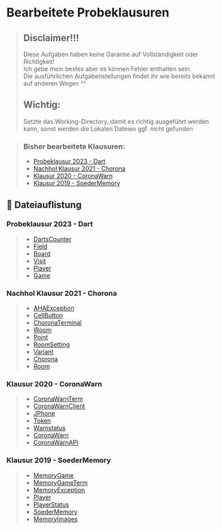 # Bearbeitete Probeklausuren

> ## Disclaimer!!!
> Diese Aufgaben haben keine Garantie auf Vollständigkeit oder Richtigkeit! <br>
> Ich gebe mein bestes aber es können Fehler enthalten sein. <br>
> Die ausführlichen Aufgabenstellungen findet ihr wie bereits bekannt auf anderen Wegen ^^
> ## Wichtig: 
> Setzte das Working-Directory, damit es richtig ausgeführt werden kann, sonst werden die Lokalen Dateien ggf. nicht gefunden

> ### Bisher bearbeitete Klausuren:
> - [Probeklausur 2023 - Dart](#content_01)
> - [Nachhol Klausur 2021 - Chorona](#content_02)
> - [Klausur 2020 - CoronaWarn](#content_03)
> - [Klausur 2019 - SoederMemory](#content_04)

## 📗 Dateiauflistung <a name="content"></a>

### Probeklausur 2023 - Dart <a name="content_01"></a>
> - [DartsCounter](dart_mock_exam_2023/DartsCounter.java)
> - [Field](dart_mock_exam_2023/Field.java)
> - [Board](dart_mock_exam_2023/Board.java)
> - [Visit](dart_mock_exam_2023/Visit.java)
> - [Player](dart_mock_exam_2023/Player.java)
> - [Game](dart_mock_exam_2023/Game.java)

### Nachhol Klausur 2021 - Chorona <a name="content_02"></a>
> - [AHAException](chorona_extra_exam_2021/selfwritten/AHAException.java)
> - [CellButton](chorona_extra_exam_2021/selfwritten/CellButton.java)
> - [ChoronaTerminal](chorona_extra_exam_2021/selfwritten/ChoronaTerminal.java)
> - [IRoom](chorona_extra_exam_2021/selfwritten/IRoom.java)
> - [Point](chorona_extra_exam_2021/selfwritten/Point.java)
> - [RoomSetting](chorona_extra_exam_2021/selfwritten/RoomSetting.java)
> - [Variant](chorona_extra_exam_2021/selfwritten/Variant.java)
> - [Chorona](chorona_extra_exam_2021/provided/Chorona.java)
> - [Room](chorona_extra_exam_2021/provided/Room.java)

### Klausur 2020 - CoronaWarn <a name="content_03"></a>
> - [CoronaWarnTerm](coronaWarn_exam_2020/selfwritten/CoronaWarnTerm.java)
> - [CoronaWarnClient](coronaWarn_exam_2020/selfwritten/CoronaWarnClient.java)
> - [JPhone](coronaWarn_exam_2020/selfwritten/JPhone.java)
> - [Token](coronaWarn_exam_2020/selfwritten/Token.java)
> - [Warnstatus](coronaWarn_exam_2020/selfwritten/Warnstatus.java)
> - [CoronaWarn](coronaWarn_exam_2020/provided/CoronaWarn.java)
> - [CoronaWarnAPI](coronaWarn_exam_2020/provided/CoronaWarnAPI.java)

### Klausur 2019 - SoederMemory <a name="content_04"></a>
> - [MemoryGame](memory_exam_2019/selfwritten/MemoryGame.java)
> - [MemoryGameTerm](memory_exam_2019/selfwritten/MemoryGameTerm.java)
> - [MemoryException](memory_exam_2019/selfwritten/MemoryException.java)
> - [Player](memory_exam_2019/selfwritten/Player.java)
> - [PlayerStatus](memory_exam_2019/selfwritten/PlayerStatus.java)
> - [SoederMemory](memory_exam_2019/provided/SoederMemory.java)
> - [MemoryImages](memory_exam_2019/provided/MemoryImages.java)
